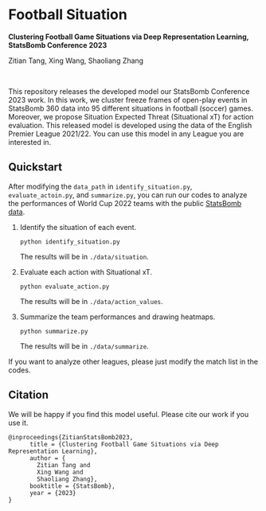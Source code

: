 # Football Situation

**Clustering Football Game Situations via Deep Representation Learning, StatsBomb Conference 2023**

Zitian Tang, Xing Wang, Shaoliang Zhang

<br>

This repository releases the developed model our StatsBomb Conference 2023 work. In this work, we cluster freeze frames of open-play events in StatsBomb 360 data into 95 different situations in football (soccer) games. Moreover, we propose Situation Expected Threat (Situational xT) for action evaluation. This released model is developed using the data of the English Premier League 2021/22. You can use this model in any League you are interested in.

## Quickstart

After modifying the `data_path` in `identify_situation.py`, `evaluate_actoin.py`, and `summarize.py`, you can run our codes to analyze the performances of World Cup 2022 teams with the public [StatsBomb data](https://github.com/statsbomb/open-data).

1. Identify the situation of each event.

   ```
   python identify_situation.py
   ```

   The results will be in `./data/situation`.

2. Evaluate each action with Situational xT.

   ```
   python evaluate_action.py
   ```

   The results will be in `./data/action_values`.

3. Summarize the team performances and drawing heatmaps.

   ```
   python summarize.py
   ```

   The results will be in `./data/summarize`.

If you want to analyze other leagues, please just modify the match list in the codes.

## Citation

We will be happy if you find this model useful. Please cite our work if you use it.

```
@inproceedings{ZitianStatsBomb2023,
      title = {Clustering Football Game Situations via Deep Representation Learning}, 
      author = {
      	Zitian Tang and
      	Xing Wang and
      	Shaoliang Zhang},
      booktitle = {StatsBomb},
      year = {2023}
}
```


